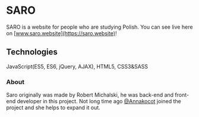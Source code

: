 # SARO
 SARO is a website for people who are studying Polish. You can see live here on [www.saro.website](https://saro.website)!

 ## Technologies
 JavaScript(ES5, ES6, jQuery, AJAX), HTML5, CSS3&SASS

 ### About
 Saro originally was made by Robert Michalski, he was back-end and front-end developer in this project.
 Not long time ago [@Annakocot](https://github.com/annakocot) joined the project and she helps to expand it out.

